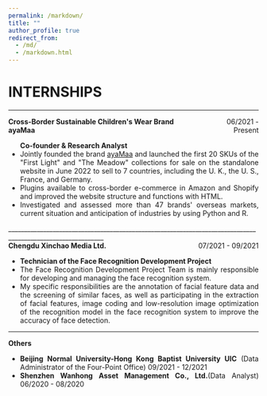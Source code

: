 ```yaml
---
permalink: /markdown/
title: ""
author_profile: true
redirect_from: 
  - /md/
  - /markdown.html
---
```



INTERNSHIPS
======
____________________________________________________________________________________________________________

<div style="display: flex; justify-content: space-between;">
    <div style="text-align: left;"><strong>Cross-Border Sustainable Children's Wear Brand ayaMaa</strong></div>
    <div style="text-align: right;">06/2021 - Present</div>
</div>
<ul style="text-align: justify;">
  <strong> Co-founder & Research Analyst </strong>
  <li>Jointly founded the brand <a href="https://www.ayamaa.com">ayaMaa</a> and launched the first 20 SKUs of the "First Light" and "The Meadow" collections for sale on the standalone website in June 2022 to sell to 7 countries, including the U. K., the U. S., France, and Germany.</li>
  <li>Plugins available to cross-border e-commerce in Amazon and Shopify and improved the website structure and functions with HTML.</li>
  <li>Investigated and assessed more than 47 brands' overseas markets, current situation and anticipation of industries by using Python and R.</li>
</ul>
____________________________________________________________________________________________________________

<div style="display: flex; justify-content: space-between;">
    <div style="text-align: left;"><strong>Chengdu Xinchao Media Ltd.</strong></div>
    <div style="text-align: right;">07/2021 - 09/2021</div>
</div>
<ul style="text-align: justify;">
  <li><strong>Technician of the Face Recognition Development Project</strong></li>
  <li>The Face Recognition Development Project Team is mainly responsible for developing and managing the face recognition system.</li>
  <li>My specific responsibilities are the annotation of facial feature data and the screening of similar faces, as well as participating in the extraction of facial features, image coding and low-resolution image optimization of the recognition model in the face recognition system to improve the accuracy of face detection.</li>
</ul>

____________________________________________________________________________________________________________

<div style="display: flex; justify-content: space-between;">
    <div style="text-align: left;"><strong>Others</strong></div>
</div>
<ul style="text-align: justify;">
  <li><strong>Beijing Normal University-Hong Kong Baptist University UIC</strong> (Data Administrator of the Four-Point Office) 09/2021 - 12/2021</li>
  <li><strong>Shenzhen Wanhong Asset Management Co., Ltd.</strong>(Data Analyst) 06/2020 - 08/2020</li>
</ul>

